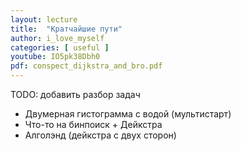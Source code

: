 ```yaml
---
layout: lecture
title:  "Кратчайшие пути"
author: i_love_myself
categories: [ useful ]
youtube: IO5pk38Dbh0
pdf: conspect_dijkstra_and_bro.pdf
---
```


TODO: добавить разбор задач

* Двумерная гистограмма с водой (мультистарт)
* Что-то на бинпоиск + Дейкстра
* Алголэнд (дейкстра с двух сторон)
